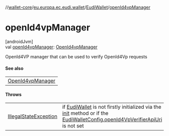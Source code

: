 //[wallet-core](../../../index.md)/[eu.europa.ec.eudi.wallet](../index.md)/[EudiWallet](index.md)/[openId4vpManager](open-id4vp-manager.md)

# openId4vpManager

[androidJvm]\
val [openId4vpManager](open-id4vp-manager.md): [OpenId4vpManager](../../eu.europa.ec.eudi.wallet.transfer.openid4vp/-open-id4vp-manager/index.md)

OpenId4VP manager that can be used to verify OpenId4Vp requests

#### See also

| |
|---|
| [OpenId4vpManager](../../eu.europa.ec.eudi.wallet.transfer.openid4vp/-open-id4vp-manager/index.md) |

#### Throws

| | |
|---|---|
| [IllegalStateException](https://kotlinlang.org/api/latest/jvm/stdlib/kotlin/-illegal-state-exception/index.html) | if [EudiWallet](index.md) is not firstly initialized via the [init](init.md) method or if the [EudiWalletConfig.openId4VpVerifierApiUri](../-eudi-wallet-config/open-id4-vp-verifier-api-uri.md) is not set |
